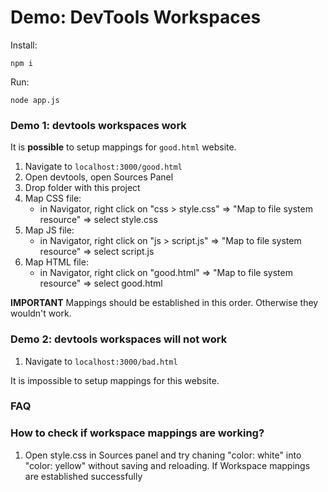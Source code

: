 # Demo: DevTools Workspaces

Install:

```
npm i
```

Run:

```
node app.js
```

### Demo 1: devtools workspaces work

It is **possible** to setup mappings for `good.html` website.

1. Navigate to `localhost:3000/good.html`
2. Open devtools, open Sources Panel
3. Drop folder with this project
4. Map CSS file:
   - in Navigator, right click on "css > style.css" => "Map to file system resource" => select style.css
5. Map JS file:
   - in Navigator, right click on "js > script.js" => "Map to file system resource" => select script.js
6. Map HTML file:
   - in Navigator, right click on "good.html" => "Map to file system resource" => select good.html

**IMPORTANT** 
Mappings should be established in this order. Otherwise they wouldn't work.

### Demo 2: devtools workspaces will not work

1. Navigate to `localhost:3000/bad.html`

It is impossible to setup mappings for this website.

### FAQ

### How to check if workspace mappings are working?

1. Open style.css in Sources panel and try chaning "color: white" into "color: yellow" without saving and
reloading. If Workspace mappings are established successfully
